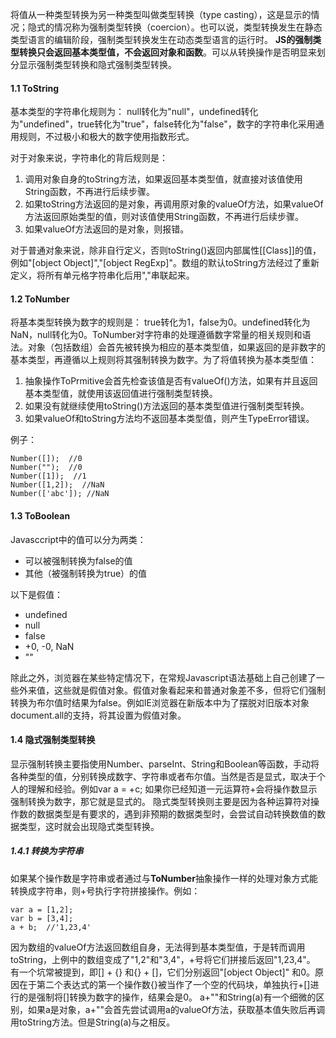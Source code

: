 将值从一种类型转换为另一种类型叫做类型转换（type casting），这是显示的情况；隐式的情况称为强制类型转换（coercion）。也可以说，类型转换发生在静态类型语言的编辑阶段，强制类型转换发生在动态类型语言的运行时。
**JS的强制类型转换只会返回基本类型值，不会返回对象和函数**。可以从转换操作是否明显来划分显示强制类型转换和隐式强制类型转换。
#### 1.1 ToString
基本类型的字符串化规则为： null转化为"null"，undefined转化为"undefined"，true转化为"true"，false转化为"false"，数字的字符串化采用通用规则，不过极小和极大的数字使用指数形式。

对于对象来说，字符串化的背后规则是： 
1. 调用对象自身的toString方法，如果返回基本类型值，就直接对该值使用String函数，不再进行后续步骤。
2. 如果toString方法返回的是对象，再调用原对象的valueOf方法，如果valueOf方法返回原始类型的值，则对该值使用String函数，不再进行后续步骤。
3. 如果valueOf方法返回的是对象，则报错。

对于普通对象来说，除非自行定义，否则toString()返回内部属性[[Class]]的值，例如"[object Object]","[object RegExp]"。数组的默认toString方法经过了重新定义，将所有单元格字符串化后用","串联起来。

#### 1.2 ToNumber
将基本类型转换为数字的规则是： true转化为1，false为0。undefined转化为NaN，null转化为0。ToNumber对字符串的处理遵循数字常量的相关规则和语法。对象（包括数组）会首先被转换为相应的基本类型值，如果返回的是非数字的基本类型，再遵循以上规则将其强制转换为数字。为了将值转换为基本类型值：
1. 抽象操作ToPrmitive会首先检查该值是否有valueOf()方法，如果有并且返回基本类型值，就使用该返回值进行强制类型转换。
2. 如果没有就继续使用toString()方法返回的基本类型值进行强制类型转换。
3. 如果valueOf和toString方法均不返回基本类型值，则产生TypeError错误。

例子： 
```
Number([]);  //0
Number("");  //0
Number([1]);  //1
Number([1,2]);  //NaN
Number(['abc']); //NaN
```
#### 1.3 ToBoolean
Javasccript中的值可以分为两类：
* 可以被强制转换为false的值
* 其他（被强制转换为true）的值

以下是假值： 
* undefined
* null
* false
* +0, -0, NaN
* ""

除此之外，浏览器在某些特定情况下，在常规Javascript语法基础上自己创建了一些外来值，这些就是假值对象。假值对象看起来和普通对象差不多，但将它们强制转换为布尔值时结果为false。例如IE浏览器在新版本中为了摆脱对旧版本对象document.all的支持，将其设置为假值对象。
#### 1.4 隐式强制类型转换
显示强制转换主要指使用Number、parseInt、String和Boolean等函数，手动将各种类型的值，分别转换成数字、字符串或者布尔值。当然是否是显式，取决于个人的理解和经验。例如var a = +c; 如果你已经知道一元运算符+会将操作数显示强制转换为数字，那它就是显式的。
隐式类型转换则主要是因为各种运算符对操作数的数据类型是有要求的，遇到非预期的数据类型时，会尝试自动转换数值的数据类型，这时就会出现隐式类型转换。
##### 1.4.1 转换为字符串
如果某个操作数是字符串或者通过与**ToNumber**抽象操作一样的处理对象方式能转换成字符串，则+号执行字符拼接操作。例如：
```
var a = [1,2];
var b = [3,4];
a + b;  //'1,23,4'
```
因为数组的valueOf方法返回数组自身，无法得到基本类型值，于是转而调用toString，上例中的数组变成了"1,2"和"3,4"，+号将它们拼接后返回"1,23,4"。
有一个坑常被提到，即[] + {} 和{} + []，它们分别返回"[object Object]" 和0。原因在于第二个表达式的第一个操作数{}被当作了一个空的代码块，单独执行+[]进行的是强制将[]转换为数字的操作，结果会是0。
a+""和String(a)有一个细微的区别，如果a是对象，a+""会首先尝试调用a的valueOf方法，获取基本值失败后再调用toString方法。但是String(a)与之相反。
